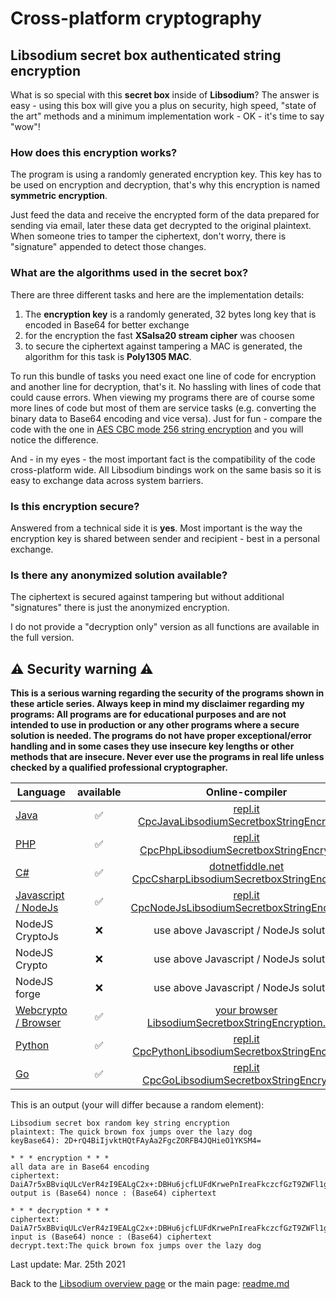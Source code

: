 # Cross-platform cryptography

## Libsodium secret box authenticated string encryption

What is so special with this **secret box** inside of **Libsodium**? The answer is easy - using this box will give you a plus on security, high speed, "state of the art" methods and a minimum implementation work - OK - it's time to say "wow"! 

### How does this encryption works?

The program is using a randomly generated encryption key. This key has to be used on encryption and decryption, that's why this encryption is named **symmetric encryption**.

Just feed the data and receive the encrypted form of the data prepared for sending via email, later these data get decrypted to the original plaintext. When someone tries to tamper the ciphertext, don't worry, there is "signature" appended to detect those changes.

### What are the algorithms used in the secret box?

There are three different tasks and here are the implementation details:

1. The **encryption key** is a randomly generated, 32 bytes long key that is encoded in Base64 for better exchange
2. for the encryption the fast **XSalsa20 stream cipher** was choosen
3. to secure the ciphertext against tampering a MAC is generated, the algorithm for this task is **Poly1305 MAC**.

To run this bundle of tasks you need exact one line of code for encryption and another line for decryption, that's it. No hassling with lines of code that could cause errors. When viewing my programs there are of course some more lines of code but most of them are service tasks (e.g. converting the binary data to Base64 encoding and vice versa). Just for fun - compare the code with the one in [AES CBC mode 256 string encryption](docs/aes_cbc_256_string_encryption.md) and you will notice the difference.

And - in my eyes - the most important fact is the compatibility of the code cross-platform wide. All Libsodium bindings work on the same basis so it is easy to exchange data across system barriers.

### Is this encryption secure?

Answered from a technical side it is **yes**. Most important is the way the encryption key is shared between sender and recipient - best in a personal exchange. 

### Is there any anonymized solution available?

The ciphertext is secured against tampering but without additional "signatures" there is just the anonymized encryption.

I do not provide a "decryption only" version as all functions are available in the full version.

## :warning: Security warning :warning:

**This is a serious warning regarding the security of the programs shown in these article series.  Always keep in mind my disclaimer regarding my programs: All programs are for educational purposes and are not intended to use in production or any other programs where a  secure solution is needed. The programs do not have proper exceptional/error handling and in some cases they use insecure key lengths or other methods that are insecure. Never ever use the programs in real life unless checked by a qualified professional cryptographer.**

| Language | available | Online-compiler
| ------ | :---: | :----: |
| [Java](../LibsodiumSecretboxEncryptionString/LibsodiumSecretboxEncryptionString.java) | :white_check_mark: | [repl.it CpcJavaLibsodiumSecretboxStringEncryption](https://repl.it/@javacrypto/CpcJavaLibsodiumSecretboxEncryptionString#Main.java/)
| [PHP](../LibsodiumSecretboxEncryptionString/LibsodiumSecretboxEncryptionString.php) | :white_check_mark: | [repl.it CpcPhpLibsodiumSecretboxStringEncryption](https://repl.it/@javacrypto/CpcPhpLibsodiumSecretboxEncryptionString#main.php/)
| [C#](../LibsodiumSecretboxEncryptionString/LibsodiumSecretboxEncryptionString.cs) | :white_check_mark: | [dotnetfiddle.net  CpcCsharpLibsodiumSecretboxStringEncryption](https://dotnetfiddle.net/ErYhvs)
| [Javascript / NodeJs](../LibsodiumSecretboxEncryptionString/LibsodiumSecretboxEncryptionStringNodeJs.js) | :white_check_mark: | [repl.it CpcNodeJsLibsodiumSecretboxStringEncryption](https://repl.it/@javacrypto/CpcNodeJsLibsodiumSecretboxEncryptionString#index.js)
| NodeJS CryptoJs | :x: | use above Javascript / NodeJs solution
| NodeJS Crypto | :x: | use above Javascript / NodeJs solution
| NodeJS forge | :x: | use above Javascript / NodeJs solution
| [Webcrypto / Browser](../LibsodiumSecretboxEncryptionString/libsodiumsecretboxencryptionstring.html) | :white_check_mark: | [your browser LibsodiumSecretboxStringEncryption.html](http://javacrypto.bplaced.net/cpcjs/secretbox/libsodiumsecretboxencryptionstring.html/)
| [Python](../LibsodiumSecretboxEncryptionString/LibsodiumSecretboxEncryptionString.py) | :white_check_mark: | [repl.it CpcPythonLibsodiumSecretboxStringEncryption](https://repl.it/@javacrypto/CpcPythonLibsodiumSecretboxEncryptionString#main.py/)
| [Go](../LibsodiumSecretboxEncryptionString/LibsodiumSecretboxEncryptionString.go) | :white_check_mark: | [repl.it CpcGoLibsodiumSecretboxStringEncryption](https://repl.it/@javacrypto/CpcGoLibsodiumSecretboxEncryptionString#main.go/)

This is an output (your will differ because a random element):

```plaintext
Libsodium secret box random key string encryption
plaintext: The quick brown fox jumps over the lazy dog
keyBase64): 2D+rQ4BiIjvktHQtFAyAa2FgcZORFB4JQHieO1YKSM4=

* * * encryption * * *
all data are in Base64 encoding
ciphertext:  DaiA7r5xBBviqULcVerR4zI9EALgC2x+:DBHu6jcfLUFdKrwePnIreaFkczcfGzT9ZWFl1gu2uAWToTjuFVg8+kelmDi3lp7eaTnftCnmkodkbi4=
output is (Base64) nonce : (Base64) ciphertext

* * * decryption * * *
ciphertext:  DaiA7r5xBBviqULcVerR4zI9EALgC2x+:DBHu6jcfLUFdKrwePnIreaFkczcfGzT9ZWFl1gu2uAWToTjuFVg8+kelmDi3lp7eaTnftCnmkodkbi4=
input is (Base64) nonce : (Base64) ciphertext
decrypt.text:The quick brown fox jumps over the lazy dog

```

Last update: Mar. 25th 2021

Back to the [Libsodium overview page](libsodium_overview.md) or the main page: [readme.md](../readme.md)
